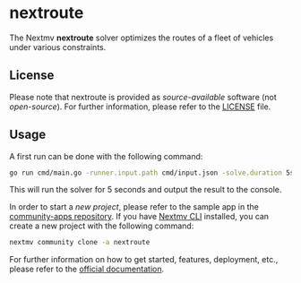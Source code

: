 # nextroute

The Nextmv **nextroute** solver optimizes the routes of a fleet of vehicles
under various constraints.

## License

Please note that nextroute is provided as _source-available_ software (not
_open-source_). For further information, please refer to the [LICENSE](./LICENSE.md)
file.

## Usage

A first run can be done with the following command:

```bash
go run cmd/main.go -runner.input.path cmd/input.json -solve.duration 5s
```

This will run the solver for 5 seconds and output the result to the console.

In order to start a _new project_, please refer to the sample app in the
[community-apps repository](https://github.com/nextmv-io/community-apps/tree/develop/nextroute).
If you have [Nextmv CLI](https://docs.nextmv.io/docs/platform/installation#nextmv-cli)
installed, you can create a new project with the following command:

```bash
nextmv community clone -a nextroute
```

For further information on how to get started, features, deployment, etc.,
please refer to the [official documentation](https://docs.nextmv.io/docs/vehicle-routing).
